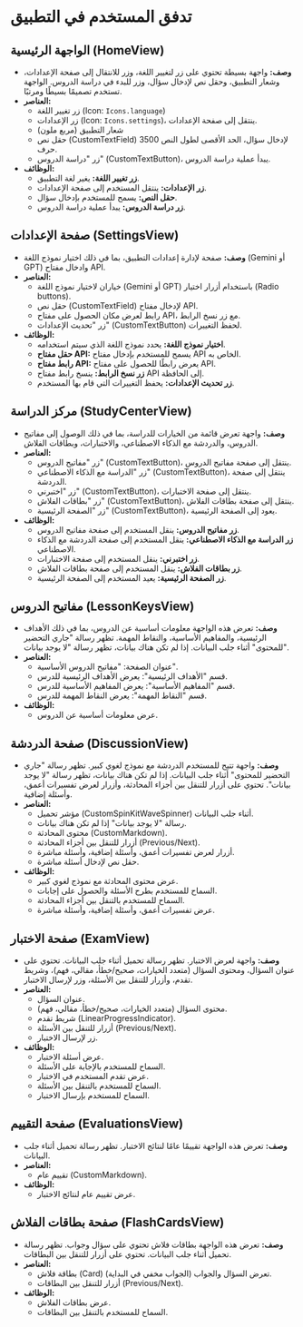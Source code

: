 # تدفق المستخدم في التطبيق

## الواجهة الرئيسية (HomeView)

* **وصف:** واجهة بسيطة تحتوي على زر لتغيير اللغة، وزر للانتقال إلى صفحة الإعدادات، وشعار التطبيق، وحقل نص لإدخال سؤال، وزر للبدء في دراسة الدروس.  الواجهة تستخدم تصميمًا بسيطًا ومرتبًا.
* **العناصر:**
    * زر تغيير اللغة (Icon: `Icons.language`)
    * زر الإعدادات (Icon: `Icons.settings`)، ينتقل إلى صفحة الإعدادات.
    * شعار التطبيق (مربع ملون)
    * حقل نص (CustomTextField)  لإدخال سؤال، الحد الأقصى لطول النص 3500 حرف.
    * زر "دراسة الدروس" (CustomTextButton)، يبدأ عملية دراسة الدروس.
* **الوظائف:**
    * **زر تغيير اللغة:**  يغير لغة التطبيق.
    * **زر الإعدادات:**  ينتقل المستخدم إلى صفحة الإعدادات.
    * **حقل النص:**  يسمح للمستخدم بإدخال سؤال.
    * **زر دراسة الدروس:**  يبدأ عملية دراسة الدروس.


## صفحة الإعدادات (SettingsView)

* **وصف:** صفحة لإدارة إعدادات التطبيق، بما في ذلك اختيار نموذج اللغة (Gemini أو GPT) وادخال مفتاح API.
* **العناصر:**
    * خياران لاختيار نموذج اللغة (Gemini أو GPT) باستخدام أزرار اختيار (Radio buttons).
    * حقل نص (CustomTextField) لإدخال مفتاح API.
    * رابط لعرض مكان الحصول على مفتاح API، مع زر نسخ الرابط.
    * زر "تحديث الإعدادات" (CustomTextButton) لحفظ التغييرات.
* **الوظائف:**
    * **اختيار نموذج اللغة:**  يحدد نموذج اللغة الذي سيتم استخدامه.
    * **حقل مفتاح API:**  يسمح للمستخدم بإدخال مفتاح API الخاص به.
    * **رابط مفتاح API:**  يعرض رابطًا للحصول على مفتاح API.
    * **زر نسخ الرابط:** ينسخ رابط مفتاح API إلى الحافظة.
    * **زر تحديث الإعدادات:** يحفظ التغييرات التي قام بها المستخدم.


## مركز الدراسة (StudyCenterView)

* **وصف:**  واجهة تعرض قائمة من الخيارات للدراسة، بما في ذلك الوصول إلى مفاتيح الدروس، والدردشة مع الذكاء الاصطناعي، والاختبارات، وبطاقات الفلاش.
* **العناصر:**
    * زر "مفاتيح الدروس" (CustomTextButton)، ينتقل إلى صفحة مفاتيح الدروس.
    * زر "الدراسة مع الذكاء الاصطناعي" (CustomTextButton)، ينتقل إلى صفحة الدردشة.
    * زر "اختبرني" (CustomTextButton)، ينتقل إلى صفحة الاختبارات.
    * زر "بطاقات الفلاش" (CustomTextButton)، ينتقل إلى صفحة بطاقات الفلاش.
    * زر "الصفحة الرئيسية" (CustomTextButton)، يعود إلى الصفحة الرئيسية.
* **الوظائف:**
    * **زر مفاتيح الدروس:**  ينقل المستخدم إلى صفحة مفاتيح الدروس.
    * **زر الدراسة مع الذكاء الاصطناعي:**  ينقل المستخدم إلى صفحة الدردشة مع الذكاء الاصطناعي.
    * **زر اختبرني:**  ينقل المستخدم إلى صفحة الاختبارات.
    * **زر بطاقات الفلاش:**  ينقل المستخدم إلى صفحة بطاقات الفلاش.
    * **زر الصفحة الرئيسية:**  يعيد المستخدم إلى الصفحة الرئيسية.

## مفاتيح الدروس (LessonKeysView)

* **وصف:** تعرض هذه الواجهة معلومات أساسية عن الدروس، بما في ذلك الأهداف الرئيسية، والمفاهيم الأساسية، والنقاط المهمة.  تظهر رسالة "جاري التحضير للمحتوى" أثناء جلب البيانات.  إذا لم تكن هناك بيانات، تظهر رسالة "لا يوجد بيانات".
* **العناصر:**
    * عنوان الصفحة: "مفاتيح الدروس الأساسية".
    * قسم "الأهداف الرئيسية": يعرض الأهداف الرئيسية للدرس.
    * قسم "المفاهيم الأساسية": يعرض المفاهيم الأساسية للدرس.
    * قسم "النقاط المهمة": يعرض النقاط المهمة للدرس.
* **الوظائف:**
    * عرض معلومات أساسية عن الدروس.

## صفحة الدردشة (DiscussionView)

* **وصف:**  واجهة تتيح للمستخدم الدردشة مع نموذج لغوي كبير.  تظهر رسالة "جاري التحضير للمحتوى" أثناء جلب البيانات.  إذا لم تكن هناك بيانات، تظهر رسالة "لا يوجد بيانات".  تحتوي على أزرار للتنقل بين أجزاء المحادثة، وأزرار لعرض تفسيرات أعمق، وأسئلة إضافية.
* **العناصر:**
    * مؤشر تحميل (CustomSpinKitWaveSpinner) أثناء جلب البيانات.
    * رسالة "لا يوجد بيانات" إذا لم تكن هناك بيانات.
    * محتوى المحادثة (CustomMarkdown).
    * أزرار للتنقل بين أجزاء المحادثة (Previous/Next).
    * أزرار لعرض تفسيرات أعمق، وأسئلة إضافية، وأسئلة مباشرة.
    * حقل نص لإدخال أسئلة مباشرة.
* **الوظائف:**
    * عرض محتوى المحادثة مع نموذج لغوي كبير.
    * السماح للمستخدم بطرح الأسئلة والحصول على إجابات.
    * السماح للمستخدم بالتنقل بين أجزاء المحادثة.
    * عرض تفسيرات أعمق، وأسئلة إضافية، وأسئلة مباشرة.

## صفحة الاختبار (ExamView)

* **وصف:**  واجهة لعرض الاختبار.  تظهر رسالة تحميل أثناء جلب البيانات.  تحتوي على عنوان السؤال، ومحتوى السؤال (متعدد الخيارات، صحيح/خطأ، مقالي، فهم)، وشريط تقدم، وأزرار للتنقل بين الأسئلة، وزر لإرسال الاختبار.
* **العناصر:**
    * عنوان السؤال.
    * محتوى السؤال (متعدد الخيارات، صحيح/خطأ، مقالي، فهم).
    * شريط تقدم (LinearProgressIndicator).
    * أزرار للتنقل بين الأسئلة (Previous/Next).
    * زر لإرسال الاختبار.
* **الوظائف:**
    * عرض أسئلة الاختبار.
    * السماح للمستخدم بالإجابة على الأسئلة.
    * عرض تقدم المستخدم في الاختبار.
    * السماح للمستخدم بالتنقل بين الأسئلة.
    * السماح للمستخدم بإرسال الاختبار.

## صفحة التقييم (EvaluationsView)

* **وصف:** تعرض هذه الواجهة تقييمًا عامًا لنتائج الاختبار.  تظهر رسالة تحميل أثناء جلب البيانات.
* **العناصر:**
    * تقييم عام (CustomMarkdown).
* **الوظائف:**
    * عرض تقييم عام لنتائج الاختبار.

## صفحة بطاقات الفلاش (FlashCardsView)

* **وصف:** تعرض هذه الواجهة بطاقات فلاش تحتوي على سؤال وجواب.  تظهر رسالة تحميل أثناء جلب البيانات.  تحتوي على أزرار للتنقل بين البطاقات.
* **العناصر:**
    * بطاقة فلاش (Card) تعرض السؤال والجواب (الجواب مخفي في البداية).
    * أزرار للتنقل بين البطاقات (Previous/Next).
* **الوظائف:**
    * عرض بطاقات الفلاش.
    * السماح للمستخدم بالتنقل بين البطاقات.


